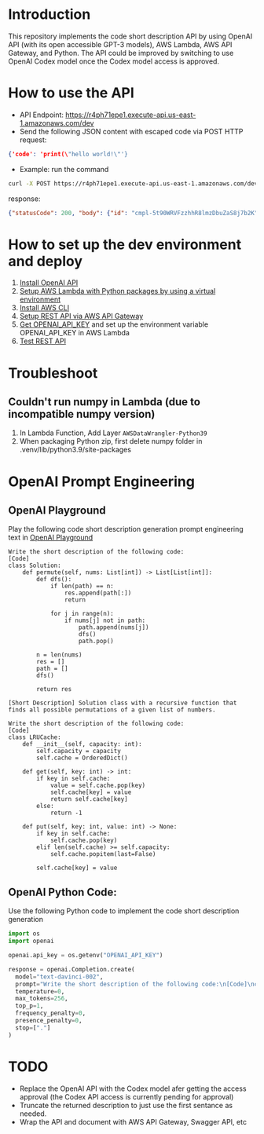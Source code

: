 # Introduction
This repository implements the code short description API by using OpenAI API (with its open accessible GPT-3 models), AWS Lambda, AWS API Gateway, and Python. The API could be improved by switching to use OpenAI Codex model once the Codex model access is approved.

# How to use the API
* API Endpoint: https://r4ph71epe1.execute-api.us-east-1.amazonaws.com/dev
* Send the following JSON content with escaped code via POST HTTP request:
```json
{'code': 'print(\"hello world!\"'}
```
* Example: run the command
```bash
curl -X POST https://r4ph71epe1.execute-api.us-east-1.amazonaws.com/dev -H 'Content-Type: application/json' -d '{"code": "class Log:\n    def __init__(self, path):\n        dirname = os.path.dirname(path)\n        os.makedirs(dirname, exist_ok=True)\n        f = open(path, \"a+\")\n\n        # Check that the file is newline-terminated\n        size = os.path.getsize(path)\n        if size > 0:\n            f.seek(size - 1)\n            end = f.read(1)\n            if end != \"\\n\":\n                f.write(\"\\n\")\n        self.f = f\n        self.path = path\n\n    def log(self, event):\n        event[\"_event_id\"] = str(uuid.uuid4())\n        json.dump(event, self.f)\n        self.f.write(\"\\n\")\n\n    def state(self):\n        state = {\"complete\": set(), \"last\": None}\n        for line in open(self.path):\n            event = json.loads(line)\n            if event[\"type\"] == \"submit\" and event[\"success\"]:\n                state[\"complete\"].add(event[\"id\"])\n                state[\"last\"] = event\n        return state\n\n\"\"\"\n"}'
```
response:
```json
{"statusCode": 200, "body": {"id": "cmpl-5t90WRVFzzhhR8lmzDbuZaS8j7b2K", "object": "text_completion", "created": 1663824348, "model": "davinci", "choices": [{"text": "\nThe Log class is a simple wrapper around a file object. It has a log() method that takes an event and writes it to the file. It also has a state() method that returns a dictionary of the last event ID and the set of events that have been completed.\n\nThe Log class is initialized with", "index": 0, "logprobs": null, "finish_reason": "length"}], "usage": {"prompt_tokens": 463, "completion_tokens": 64, "total_tokens": 527}}}
```

# How to set up the dev environment and deploy
1. [Install OpenAI API](https://beta.openai.com/docs/api-reference/introduction)
2. [Setup AWS Lambda with Python packages by using a virtual environment](https://docs.aws.amazon.com/lambda/latest/dg/python-package.html)
3. [Install AWS CLI](https://docs.aws.amazon.com/cli/latest/userguide/getting-started-install.html)
4. [Setup REST API via AWS API Gateway](https://docs.aws.amazon.com/lambda/latest/dg/services-apigateway-tutorial.html)
5. [Get OPENAI_API_KEY](https://beta.openai.com/account/api-keys) and set up the environment variable OPENAI_API_KEY in AWS Lambda 
6. [Test REST API](https://stackoverflow.com/questions/39655048/missing-authentication-token-while-accessing-api-gateway)

# Troubleshoot 
## Couldn't run numpy in Lambda (due to incompatible numpy version)
1. In Lambda Function, Add Layer `AWSDataWrangler-Python39` 
2. When packaging Python zip, first delete numpy folder in .venv/lib/python3.9/site-packages

# OpenAI Prompt Engineering

## OpenAI Playground
Play the following code short description generation prompt engineering text in [OpenAI Playground](https://beta.openai.com/playground)

```
Write the short description of the following code:
[Code]
class Solution:
    def permute(self, nums: List[int]) -> List[List[int]]:
        def dfs():
            if len(path) == n:
                res.append(path[:])
                return
            
            for j in range(n):
                if nums[j] not in path:
                    path.append(nums[j])
                    dfs()
                    path.pop()
        
        n = len(nums)
        res = []
        path = []
        dfs()

        return res

[Short Description] Solution class with a recursive function that finds all possible permutations of a given list of numbers.

Write the short description of the following code:
[Code]
class LRUCache:
    def __init__(self, capacity: int):
        self.capacity = capacity
        self.cache = OrderedDict()

    def get(self, key: int) -> int:
        if key in self.cache:
            value = self.cache.pop(key)
            self.cache[key] = value
            return self.cache[key]
        else:
            return -1

    def put(self, key: int, value: int) -> None:
        if key in self.cache:
            self.cache.pop(key)
        elif len(self.cache) >= self.capacity:
            self.cache.popitem(last=False)

        self.cache[key] = value

```

## OpenAI Python Code:
Use the following Python code to implement the code short description generation 
```python
import os
import openai

openai.api_key = os.getenv("OPENAI_API_KEY")

response = openai.Completion.create(
  model="text-davinci-002",
  prompt="Write the short description of the following code:\n[Code]\nclass Solution:\n    def permute(self, nums: List[int]) -> List[List[int]]:\n        def dfs():\n            if len(path) == n:\n                res.append(path[:])\n                return\n            \n            for j in range(n):\n                if nums[j] not in path:\n                    path.append(nums[j])\n                    dfs()\n                    path.pop()\n        \n        n = len(nums)\n        res = []\n        path = []\n        dfs()\n\n        return res\n\n[Short Description] Solution class with a recursive function that finds all possible permutations of a given list of numbers.\n\nWrite the short description of the following code:\n[Code]\nclass LRUCache:\n    def __init__(self, capacity: int):\n        self.capacity = capacity\n        self.cache = OrderedDict()\n\n    def get(self, key: int) -> int:\n        if key in self.cache:\n            value = self.cache.pop(key)\n            self.cache[key] = value\n            return self.cache[key]\n        else:\n            return -1\n\n    def put(self, key: int, value: int) -> None:\n        if key in self.cache:\n            self.cache.pop(key)\n        elif len(self.cache) >= self.capacity:\n            self.cache.popitem(last=False)\n\n        self.cache[key] = value\n",
  temperature=0,
  max_tokens=256,
  top_p=1,
  frequency_penalty=0,
  presence_penalty=0,
  stop=["."]
)
```
# TODO
* Replace the OpenAI API with the Codex model afer getting the access approval (the Codex API access is currently pending for approval)
* Truncate the returned description to just use the first sentance as needed.
* Wrap the API and document with AWS API Gateway, Swagger API, etc